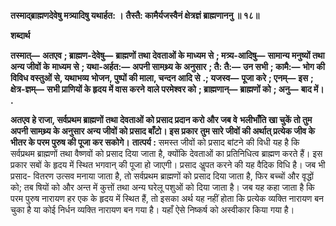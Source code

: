 **तस्माद्ब्राह्मणदेवेषु मत्र्यादिषु यथार्हत: ।** **तैस्तै: कामैर्यजस्वैनं क्षेत्रज्ञं ब्राह्मणाननु ॥ १८॥** 

**शब्दार्थ** 

**तस्मात्—** **अतएव** **; ब्राह्मण-देवेषु—** **ब्राह्मणों तथा देवताओं के माध्यम से** **; मत्र्य-आदिषु—** **सामान्य मनुष्यों तथा अन्य जीवों के** **माध्यम से** **; यथा-अर्हत:—** **अपनी सामथ्र्य के अनुसार** **; तै: तै:—** **उन सभी** **; कामै:—** **भोग की विविध वस्तुओं से, यथाभव्य** **भोजन, पुष्पों की माला, चन्दन आदि से** **.; यजस्व—** **पूजा करे** **; एनम्—** **इस** **; क्षेत्र-ज्ञम्—** **सभी प्राणियों के हृदय में वास करने** **वाले परमेश्वर को** **; ब्राह्मणान्—** **ब्राह्मणों को** **; अनु—** **बाद में।** **.** 

**अतएव हे राजा, सर्वप्रथम ब्राह्मणों तथा देवताओं को प्रसाद प्रदान करो और जब वे** **भलीभाँति खा चुकें तो तुम अपनी सामथ्र्य के अनुसार अन्य जीवों को प्रसाद बाँटो। इस प्रकार** **तुम सारे जीवों की अर्थात् प्रत्येक जीव के भीतर के परम पुरुष की पूजा कर सकोगे।** **तात्पर्य :** समस्त जीवों को प्रसाद बांटने की विधी यह है कि सर्वप्रथम ब्राह्मणों तथा वैष्णवों को प्रसाद दिया जाता है, क्योंकि देवताओं का प्रतिनिधित्व ब्राह्मण करते हैं। इस प्रकार सबों के हृदय में स्थित भगवान् की पूजा हो जाएगी। प्रसाद अॢपत करने की यह वैदिक विधि है। जब भी प्रसाद- वितरण उत्सव मनाया जाता है, तो सर्वप्रथम ब्राह्मणों को प्रसाद दिया जाता है, फिर बच्चों और वृद्धों को; तब षियों को और अन्त में कुत्तों तथा अन्य घरेलू पशुओं को दिया जाता है। जब यह कहा जाता है कि परम पुरुष नारायण हर एक के हृदय में स्थित हैं, तो इसका अर्थ यह नहीं होता कि प्रत्येक व्यक्ति नारायण बन चुका है या कोई निर्धन व्यक्ति नारायण बन गया है। यहाँ ऐसे निष्कर्ष को अस्वीकार किया गया है।  